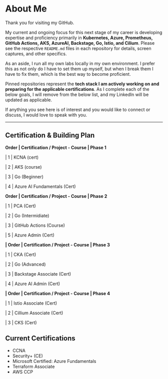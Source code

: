 # About Me

Thank you for visiting my GitHub.  

My current and ongoing focus for this next stage of my career is developing expertise and proficiency primarily in **Kubernetes, Azure, Prometheus, GitHub Actions, AKS, AzureAI, Backstage, Go, Istio, and Cilium**. Please see the respective `README.md` files in each repository for details, screen captures, and other specifics.

As an aside, I run all my own labs locally in my own environment. I prefer this as not only do I have to set them up myself, but when I break them I have to fix them, which is the best way to become proficient.

Pinned repositories represent the **tech stack I am actively working on and preparing for the applicable certifications**. As I complete each of the below goals, I will remove from the below list, and my LinkedIn will be updated as applicable.

If anything you see here is of interest and you would like to connect or discuss, I would love to speak with you.

---

## Certification & Building Plan

**Order | Certification / Project - Course | Phase 1**

| 1     | KCNA (cert) 

| 2     | AKS (course) 

| 3     | Go (Beginner) 

| 4     | Azure AI Fundamentals (Cert)

**Order | Certification / Project - Course | Phase 2**

| 1     | PCA (Cert) 

| 2     | Go (Intermidiate) 

| 3     | GitHub Actions (Course)

| 5     | Azure Admin (Cert)

**| Order | Certification / Project - Course | Phase 3**

| 1     | CKA (Cert)

| 2     | Go (Advanced)

| 3     | Backstage Associate (Cert)

| 4     | Azure AI Admin (Cert)

**| Order | Certification / Project - Course | Phase 4**

| 1     | Istio Associate (Cert)

| 2     | Cillium Associate (Cert)

| 3     | CKS (Cert)

## Current Certifications

- CCNA  
- Security+ (CE)  
- Microsoft Certified: Azure Fundamentals  
- Terraform Associate  
- AWS CCP  
